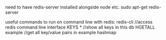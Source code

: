 need to have redis-server installed alongside node etc.
sudo apt-get redis-server

useful commands to run on command line with redis:
redis-cli //access redis command line interface
KEYS \* //show all keys in this db
HGETALL example //get all key/value pairs in example hashmap
